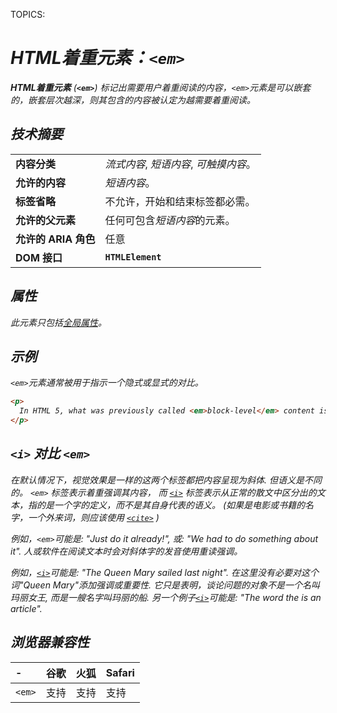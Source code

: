 TOPICS: <em>

# HTML着重元素：`<em>`

**HTML着重元素** (**`<em>`**) 标记出需要用户*着重阅读*的内容，`<em>`元素是可以*嵌套的*，嵌套层次越深，则其包含的内容被认定为越需要着重阅读。

## 技术摘要

|  |  |
| :-- | :-- |
| **内容分类** | *流式内容*, *短语内容*, *可触摸内容*。 |
| **允许的内容** | *短语内容*。|
| **标签省略** | 不允许，开始和结束标签都必需。 |
| **允许的父元素** | 任何可包含*短语内容*的元素。|
| **允许的 ARIA 角色** | 任意 |
| **DOM 接口** | **`HTMLElement`** |

## 属性

此元素只包括[全局属性](/zh-hans/webfrontend/HTML_Global_Attributes)。

## 示例

`<em>`元素通常被用于指示一个隐式或显式的对比。

```html
<p>
  In HTML 5, what was previously called <em>block-level</em> content is now called <em>flow</em> content.
</p>
```

## `<i>` 对比 `<em>`

在默认情况下，视觉效果是一样的这两个标签都把内容呈现为*斜体*. 但语义是不同的。 `<em>` 标签表示着重强调其内容，
而 *[`<i>`](/zh-hans/webfrontend/<i>)* 标签表示从正常的散文中区分出的文本，指的是一个字的定义，而不是其自身代表的语义。
(如果是电影或书籍的名字，一个外来词，则应该使用 *[`<cite>`](/zh-hans/webfrontend/<cite>)* )

例如，`<em>`可能是: "Just do it already!", 或: "We had to do something about it". 人或软件在阅读文本时会对斜体字的发音使用重读强调。

例如，[`<i>`](/zh-hans/webfrontend/<i>)可能是: "The Queen Mary sailed last night".
在这里没有必要对这个词"Queen Mary"添加强调或重要性. 它只是表明，谈论问题的对象不是一个名叫玛丽女王, 而是一艘名字叫玛丽的船.
另一个例子[`<i>`](/zh-hans/webfrontend/<i>)可能是: "The word the is an article".

## 浏览器兼容性

| - | 谷歌 | 火狐 | Safari |
| :--- | :--- | :--- | :--- |
| `<em>` | 支持 | 支持 | 支持 |
